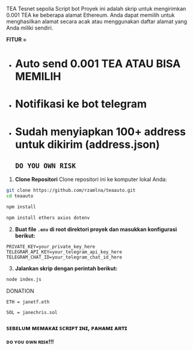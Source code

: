 TEA Tesnet sepolia Script bot
Proyek ini adalah skrip untuk mengirimkan 0.001 TEA ke beberapa alamat Ethereum. Anda dapat memilih untuk menghasilkan alamat secara acak atau menggunakan daftar alamat yang Anda miliki sendiri.

**FITUR =**
- # **Auto send 0.001 TEA ATAU BISA MEMILIH**
- # **Notifikasi ke bot telegram**
- # **Sudah menyiapkan 100+ address untuk dikirim (address.json)**
  ## **`DO YOU OWN RISK`**
  
1. **Clone Repositori**
Clone repositori ini ke komputer lokal Anda:
```bash
git clone https://github.com/rzamlna/teaauto.git
cd teaauto
```
```bash
npm install
```
```bash
npm install ethers axios dotenv
```

2. **Buat file `.env` di root direktori proyek dan masukkan konfigurasi berikut:**
```plaintext
PRIVATE_KEY=your_private_key_here
TELEGRAM_API_KEY=your_telegram_api_key_here
TELEGRAM_CHAT_ID=your_telegram_chat_id_here
```
3. **Jalankan skrip dengan perintah berikut:**
```bash
node index.js
```

DONATION

`ETH = janetf.eth`

`SOL = janechris.sol`

### **ꜱᴇʙᴇʟᴜᴍ ᴍᴇᴍᴀᴋᴀɪ ꜱᴄʀɪᴘᴛ ɪɴɪ, ᴘᴀʜᴀᴍɪ ᴀʀᴛɪ**
**ᴅᴏ ʏᴏᴜ ᴏᴡɴ ʀɪꜱᴋ!!!**
